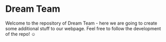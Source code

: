 # Dream Team
 Welcome to the repository of Dream Team - here we are going to create some additional stuff to our webpage.
Feel free to follow the development of the repo! 	:relaxed:


